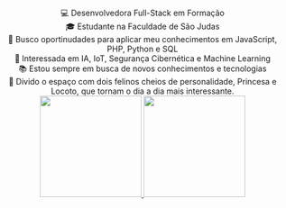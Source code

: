 <div align="center">
  💻 Desenvolvedora Full-Stack em Formação<br>
  🎓 Estudante na Faculdade de São Judas<br>
  🌱 Busco oportinudades para aplicar meu conhecimentos em JavaScript, PHP, Python e SQL<br>
  🧠 Interessada em IA, IoT, Segurança Cibernética e Machine Learning<br>
  📚 Estou sempre em busca de novos conhecimentos e tecnologias<br>
  🐾 Divido o espaço com dois felinos cheios de personalidade, Princesa e Locoto, que tornam o dia a dia mais interessante.<br>
  
</div>

<div align="center">
  <a href="https://github.com/CristinAlvestegui">
  <img height="180em" src="https://github-readme-stats.vercel.app/api?username=CristinAlvestegui&show_icons=true&theme=ocean_dark&include_all_commits=true&count_private=true"/>
  <img height="180em" src="https://github-readme-stats.vercel.app/api/top-langs/?username=CristinAlvestegui&layout=compact&langs_count=7&theme=ocean_dark"/>
</div><br>

<!--
**CristinAlvestegui/cristinAlvestegui** is a ✨ _special_ ✨ repository because its `README.md` (this file) appears on your GitHub profile.

Here are some ideas to get you started:

- 🔭 I’m currently working on ...
- 🌱 I’m currently learning ...
- 👯 I’m looking to collaborate on ...
- 🤔 I’m looking for help with ...
- 💬 Ask me about ...
- 📫 How to reach me: ...
- 😄 Pronouns: ...
- ⚡ Fun fact: ...
-->

